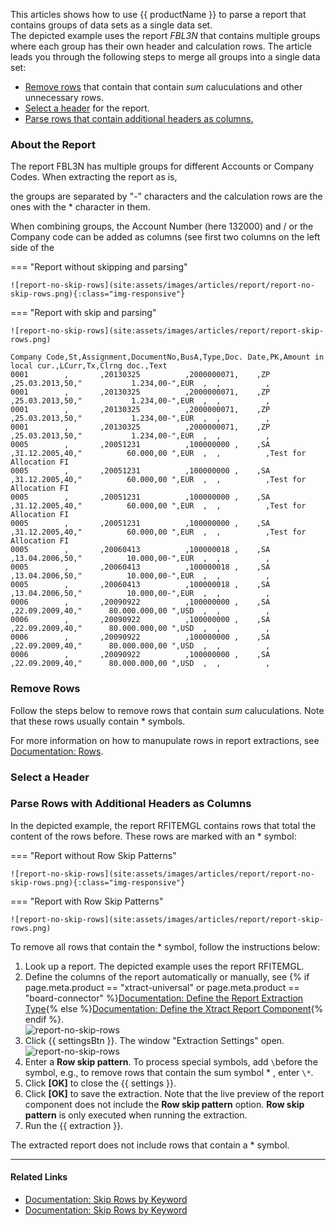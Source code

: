 
This articles shows how to use {{ productName }} to parse a report that contains groups of data sets as a single data set. <br>
The depicted example uses the report *FBL3N* that contains multiple groups where each group has their own header and calculation rows.
The article leads you through the following steps to merge all groups into a single data set:

- [Remove rows](#remove-rows) that contain that contain *sum* caluculations and other unnecessary rows.
- [Select a header](#select-a-header) for the report.
- [Parse rows that contain additional headers as columns.](#parse-rows-with-additional-headers-as-columns)

### About the Report

The report FBL3N has multiple groups for different Accounts or Company Codes.
When extracting the report as is, 

the groups are separated by "-" characters and the calculation rows are the ones with the * character in them.

When combining groups, the Account Number (here 132000) and / or the Company code can be added as columns (see first two columns on the left side of the



=== "Report without skipping and parsing"
	
	![report-no-skip-rows](site:assets/images/articles/report/report-no-skip-rows.png){:class="img-responsive"}

=== "Report with skip and parsing"	
	
	![report-no-skip-rows](site:assets/images/articles/report/report-skip-rows.png)


```csv
Company Code,St,Assignment,DocumentNo,BusA,Type,Doc. Date,PK,Amount in local cur.,LCurr,Tx,Clrng doc.,Text
0001        ,       ,20130325          ,2000000071,    ,ZP      ,25.03.2013,50,"           1.234,00-",EUR  ,  ,          ,                                                  
0001        ,       ,20130325          ,2000000071,    ,ZP      ,25.03.2013,50,"           1.234,00-",EUR  ,  ,          ,                                                  
0001        ,       ,20130325          ,2000000071,    ,ZP      ,25.03.2013,50,"           1.234,00-",EUR  ,  ,          ,                                                  
0001        ,       ,20130325          ,2000000071,    ,ZP      ,25.03.2013,50,"           1.234,00-",EUR  ,  ,          ,                                             
0005        ,       ,20051231          ,100000000 ,    ,SA      ,31.12.2005,40,"          60.000,00 ",EUR  ,  ,          ,Test for Allocation FI                            
0005        ,       ,20051231          ,100000000 ,    ,SA      ,31.12.2005,40,"          60.000,00 ",EUR  ,  ,          ,Test for Allocation FI                            
0005        ,       ,20051231          ,100000000 ,    ,SA      ,31.12.2005,40,"          60.000,00 ",EUR  ,  ,          ,Test for Allocation FI                            
0005        ,       ,20051231          ,100000000 ,    ,SA      ,31.12.2005,40,"          60.000,00 ",EUR  ,  ,          ,Test for Allocation FI                            
0005        ,       ,20060413          ,100000018 ,    ,SA      ,13.04.2006,50,"          10.000,00-",EUR  ,  ,          ,                                                  
0005        ,       ,20060413          ,100000018 ,    ,SA      ,13.04.2006,50,"          10.000,00-",EUR  ,  ,          ,                                                  
0005        ,       ,20060413          ,100000018 ,    ,SA      ,13.04.2006,50,"          10.000,00-",EUR  ,  ,          ,                                     
0006        ,       ,20090922          ,100000000 ,    ,SA      ,22.09.2009,40,"      80.000.000,00 ",USD  ,  ,          ,                                                  
0006        ,       ,20090922          ,100000000 ,    ,SA      ,22.09.2009,40,"      80.000.000,00 ",USD  ,  ,          ,                                                  
0006        ,       ,20090922          ,100000000 ,    ,SA      ,22.09.2009,40,"      80.000.000,00 ",USD  ,  ,          ,                                                  
0006        ,       ,20090922          ,100000000 ,    ,SA      ,22.09.2009,40,"      80.000.000,00 ",USD  ,  ,          ,  
```

### Remove Rows

Follow the steps below to remove rows that contain *sum* caluculations. Note that these rows usually contain * symbols.

For more information on how to manupulate rows in report extractions, see [Documentation: Rows](../documentation/report/report-columns-define/#rows).

### Select a Header

### Parse Rows with Additional Headers as Columns

In the depicted example, the report RFITEMGL contains rows that total the content of the rows before. 
These rows are marked with an * symbol: <br>

=== "Report without Row Skip Patterns"
	
	![report-no-skip-rows](site:assets/images/articles/report/report-no-skip-rows.png){:class="img-responsive"}

=== "Report with Row Skip Patterns"	
	
	![report-no-skip-rows](site:assets/images/articles/report/report-skip-rows.png)

To remove all rows that contain the * symbol, follow the instructions below:

1. Look up a report. The depicted example uses the report RFITEMGL. 
2. Define the columns of the report automatically or manually, see {% if page.meta.product == "xtract-universal" or page.meta.product == "board-connector" %}[Documentation: Define the Report Extraction Type](../documentation/report/index.md/#define-the-report-extraction-type){% else %}[Documentation: Define the Xtract Report Component](../documentation/report/index.md/#define-the-xtract-report-component){% endif %}. <br>
![report-no-skip-rows](site:assets/images/articles/report/report-skip-rows-preview.png)
3. Click {{ settingsBtn }}. The window "Extraction Settings" open.<br>
![report-no-skip-rows](site:assets/images/articles/report/report-skip-rows-settings.png)
4. Enter a **Row skip pattern**. To process special symbols, add `\`before the symbol, e.g., to remove rows that contain the sum symbol * , enter `\*`. 
5. Click **[OK]** to close the {{ settings }}. 
5. Click **[OK]** to save the extraction. Note that the live preview of the report component does not include the **Row skip pattern** option. 
**Row skip pattern** is only executed when running the extraction.
6. Run the {{ extraction }}. 

The extracted report does not include rows that contain a * symbol.



******

#### Related Links
- [Documentation: Skip Rows by Keyword](../documentation/report/report-columns-define/#skip-rows-by-keyword)
- [Documentation: Skip Rows by Keyword](../documentation/report/report-columns-define/#parse-header-row-as-new-column)